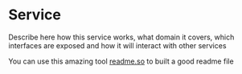 # Service

Describe here how this service works, what domain it covers, which
interfaces are exposed and how it will interact with other services

You can use this amazing tool [readme.so](https://readme.so) to built
a good readme file
